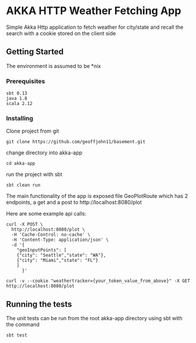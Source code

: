 # AKKA HTTP Weather Fetching App

Simple Akka Http application to fetch weather for city/state and recall the search with a cookie stored on the client side

## Getting Started

The environment is assumed to be *nix

### Prerequisites

```
sbt 0.13
java 1.8
scala 2.12
```

### Installing

Clone project from git

```
git clone https://github.com/geoffjohn11/basement.git
```

change directory into akka-app

```
cd akka-app
```

run the project with sbt

```
sbt clean run
```

The main functionality of the app is exposed file GeoPlotRoute which has 2 endpoints, a get and a post to http://localhost:8080/plot

Here are some example api calls:

```
curl -X POST \
  http://localhost:8080/plot \
  -H 'Cache-Control: no-cache' \
  -H 'Content-Type: application/json' \
  -d '{
	"geoInputPoints": [
	{"city": "Seattle","state": "WA"},
	{"city": "Miami","state": "FL"}
	]
      }'
```

```
curl -v --cookie "weathertracker={your_token_value_from_above}" -X GET http://localhost:8080/plot
```

## Running the tests

The unit tests can be run from the root akka-app directory using sbt with the command

```
sbt test
```

